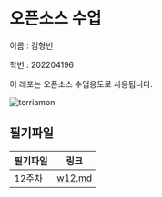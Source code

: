 # 오픈소스 수업

이름 : 김형빈

학번 : 202204196


이 레포는 오픈소스 수업용도로 사용됩니다.

![terriamon](https://github.com/minipooh5/12week_minipooh5/assets/170639343/f2289c95-d244-4b5b-b200-a9feb2bc6b4e)

## 필기파일

| 필기파일 | 링크 |
|---|---|
| 12주차 | [w12.md](https://github.com/minipooh5/12week_minipooh5/blob/main/w12.md)|
